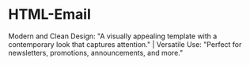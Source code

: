 # HTML-Email
Modern and Clean Design: "A visually appealing template with a contemporary look that captures attention." | Versatile Use: "Perfect for newsletters, promotions, announcements, and more."

